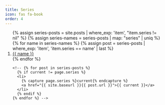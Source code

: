 ```yaml
---
title: Series
icon: fas fa-book
order: 4
---
```


  <ol reversed>
    {% assign series-posts = site.posts | where_exp: 'item', "item.series != nil" %}
    {% assign series-names = series-posts | map: "series" | uniq %}
    {% for name in series-names %}
      {% assign post = series-posts | where_exp: 'item', 'item.series == name' | last %}
      <li>
        <a href="{{ post.baseurl }}{{ post.url }}">{{ name }}</a>
      </li>
    {% endfor %}

    <!-- {% for post in series-posts %}
      {% if current != page.series %}
      <li>
        {% capture page.series %}current{% endcapture %}
        <a href="{{ site.baseurl }}{{ post.url }}">{{ current }}</a>
      </li>
      {% endif %}
    {% endfor %} -->
  </ol>